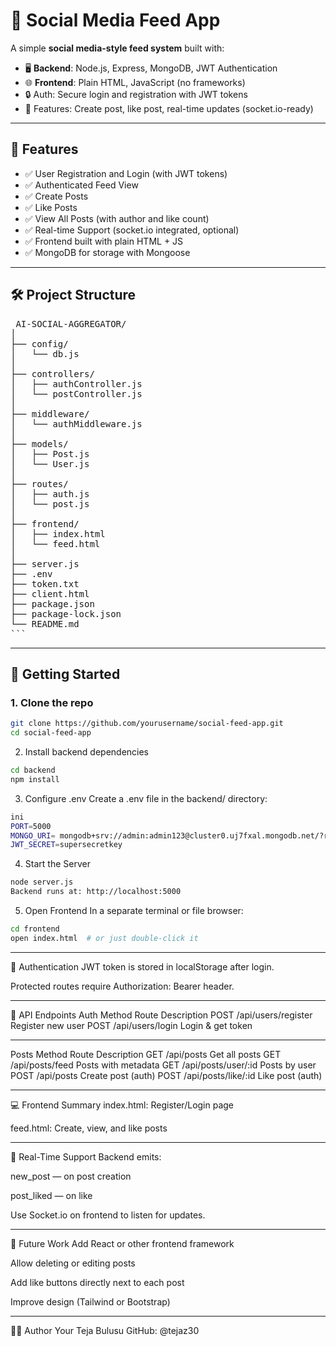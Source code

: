 # 📰 Social Media Feed App

A simple **social media-style feed system** built with:

- 🖥️ **Backend**: Node.js, Express, MongoDB, JWT Authentication  
- 🌐 **Frontend**: Plain HTML, JavaScript (no frameworks)  
- 🔒 Auth: Secure login and registration with JWT tokens  
- 💬 Features: Create post, like post, real-time updates (socket.io-ready)  

---

## 📂 Features

- ✅ User Registration and Login (with JWT tokens)  
- ✅ Authenticated Feed View  
- ✅ Create Posts  
- ✅ Like Posts  
- ✅ View All Posts (with author and like count)  
- ✅ Real-time Support (socket.io integrated, optional)  
- ✅ Frontend built with plain HTML + JS  
- ✅ MongoDB for storage with Mongoose  

---

## 🛠️ Project Structure

<pre> AI-SOCIAL-AGGREGATOR/  
│  
├── config/  
│   └── db.js  
│  
├── controllers/  
│   ├── authController.js  
│   └── postController.js  
│  
├── middleware/  
│   └── authMiddleware.js  
│  
├── models/  
│   ├── Post.js  
│   └── User.js  
│  
├── routes/  
│   ├── auth.js  
│   └── post.js  
│  
├── frontend/  
│   ├── index.html  
│   └── feed.html  
│  
├── server.js  
├── .env  
├── token.txt  
├── client.html  
├── package.json  
├── package-lock.json  
└── README.md  
``` </pre>
---

## 🚀 Getting Started

### 1. Clone the repo

```bash
git clone https://github.com/yourusername/social-feed-app.git
cd social-feed-app
```
2. Install backend dependencies

```bash
cd backend
npm install
```
3. Configure .env
Create a .env file in the backend/ directory:
```bash
ini
PORT=5000
MONGO_URI= mongodb+srv://admin:admin123@cluster0.uj7fxal.mongodb.net/?retryWrites=true&w=majority&appName=Cluster0
JWT_SECRET=supersecretkey
```


4. Start the Server
```bash
node server.js
Backend runs at: http://localhost:5000
```

5. Open Frontend
In a separate terminal or file browser:

```bash
cd frontend
open index.html  # or just double-click it
```
---
🔐 Authentication
JWT token is stored in localStorage after login.

Protected routes require Authorization: Bearer <token> header.

---

🧪 API Endpoints
Auth
Method	Route	Description
POST	/api/users/register	Register new user
POST	/api/users/login	Login & get token

---
Posts
Method	Route	Description
GET	/api/posts	Get all posts
GET	/api/posts/feed	Posts with metadata
GET	/api/posts/user/:id	Posts by user
POST	/api/posts	Create post (auth)
POST	/api/posts/like/:id	Like post (auth)

---

💻 Frontend Summary
index.html: Register/Login page

feed.html: Create, view, and like posts

---

📡 Real-Time Support
Backend emits:

new_post — on post creation

post_liked — on like

Use Socket.io on frontend to listen for updates.

---

🔧 Future Work
Add React or other frontend framework

Allow deleting or editing posts

Add like buttons directly next to each post

Improve design (Tailwind or Bootstrap)

---

🧑‍💻 Author
Your Teja Bulusu
GitHub: @tejaz30

